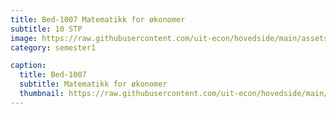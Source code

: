 ```yaml
---
title: Bed-1007 Matematikk for økonomer
subtitle: 10 STP
image: https://raw.githubusercontent.com/uit-econ/hovedside/main/assets/img/Bed-1007.jpg
category: semester1

caption:
  title: Bed-1007
  subtitle: Matematikk for økonomer
  thumbnail: https://raw.githubusercontent.com/uit-econ/hovedside/main/assets/img/Bed-1007.jpg
---
```



<script>  

  
var observer = new MutationObserver(function(mutationsList, observer) {
    for (var mutation of mutationsList){
  
        if (mutation.attributeName == 'aria-modal' ) {
           if($('#p1').attr('aria-modal') == 'true'){
                  window.open('https://uit.instructure.com/courses/22172');
                  $("#p1").modal('hide');
                   
                }
            }

    }
});
observer.observe(document.getElementById('p1'), { attributes: true } );
  
</script>


